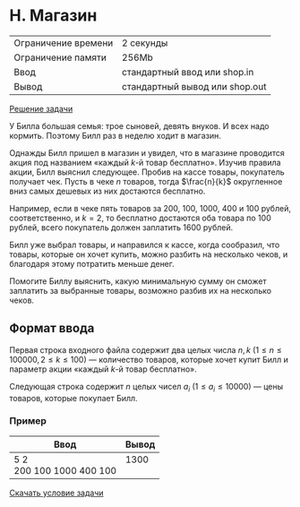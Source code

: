 # H. Магазин

<table>
    <tr>
        <td>Ограничение времени</td>
        <td>2 секунды</td>
    </tr>
    <tr>
        <td>Ограничение памяти</td>
        <td>256Mb</td>
    </tr>
    <tr>
        <td>Ввод</td>
        <td>стандартный ввод или shop.in</td>
    </tr>
    <tr>
        <td>Вывод</td>
        <td>стандартный вывод или shop.out</td>
    </tr>
</table>

[Решение задачи](./solution.cpp)

У Билла большая семья: трое сыновей, девять внуков. И всех надо кормить. Поэтому Билл раз в неделю ходит в магазин.

Однажды Билл пришел в магазин и увидел, что в магазине проводится акция под названием «каждый $k$-й товар бесплатно». Изучив правила акции, Билл выяснил следующее. Пробив на кассе товары, покупатель получает чек. Пусть в чеке $n$ товаров, тогда $\frac{n}{k}$ округленное вниз самых дешевых из них достаются бесплатно.

Например, если в чеке пять товаров за 200, 100, 1000, 400 и 100 рублей, соответственно, и $k = 2$, то бесплатно достаются оба товара по 100 рублей, всего покупатель должен заплатить 1600 рублей.

Билл уже выбрал товары, и направился к кассе, когда сообразил, что товары, которые он хочет купить, можно разбить на несколько чеков, и благодаря этому потратить меньше денег.

Помогите Биллу выяснить, какую минимальную сумму он сможет заплатить за выбранные товары, возможно разбив их на несколько чеков.


## Формат ввода

Первая строка входного файла содержит два целых числа $n, k$ $(1 \leq n \leq 100 000, 2 \leq k \leq 100)$ — количество товаров, которые хочет купит Билл и параметр акции «каждый $k$-й товар бесплатно».

Следующая строка содержит $n$ целых чисел $a_i$ $(1 \leq a_i \leq 10 000)$ — цены товаров, которые покупает Билл.


### Пример

| Ввод | Вывод |
| -- | -- |
| 5 2<br>200 100 1000 400 100 | 1300<br><br>|

[Скачать условие задачи](https://contest.yandex.ru/contest/35179/download/H/)
